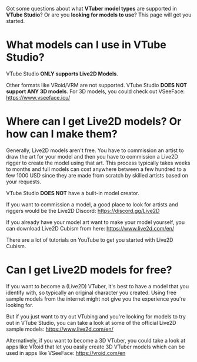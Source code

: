 Got some questions about what **VTuber model types** are supported in **VTube Studio**? Or are you **looking for models to use**? This page will get you started.

# What models can I use in VTube Studio?

VTube Studio **ONLY supports Live2D Models**.

Other formats like VRoid/VRM are not supported. VTube Studio **DOES NOT support ANY 3D models**. For 3D models, you could check out VSeeFace: https://www.vseeface.icu/

# Where can I get Live2D models? Or how can I make them?

Generally, Live2D models aren't free. You have to commission an artist to draw the art for your model and then you have to commission a Live2D rigger to create the model using that art. This process typically takes weeks to months and full models can cost anywhere between a few hundred to a few 1000 USD since they are made from scratch by skilled artists based on your requests.

VTube Studio **DOES NOT** have a built-in model creator.

If you want to commission a model, a good place to look for artists and riggers would be the Live2D Discord: https://discord.gg/Live2D

If you already have your model art want to make your model yourself, you can download Live2D Cubism from here: https://www.live2d.com/en/

There are a lot of tutorials on YouTube to get you started with Live2D Cubism.

# Can I get Live2D models for free?

If you want to become a (Live2D) VTuber, it's best to have a model that you identify with, so typically an original character you created. Using free sample models from the internet might not give you the experience you're looking for. 

But if you just want to try out VTubing and you're looking for models to try out in VTube Studio, you can take a look at some of the official Live2D sample models: https://www.live2d.com/en/

Alternatively, if you want to become a 3D VTuber, you could take a look at apps like VRoid that let you easily create 3D VTuber models which can be used in apps like VSeeFace: https://vroid.com/en



